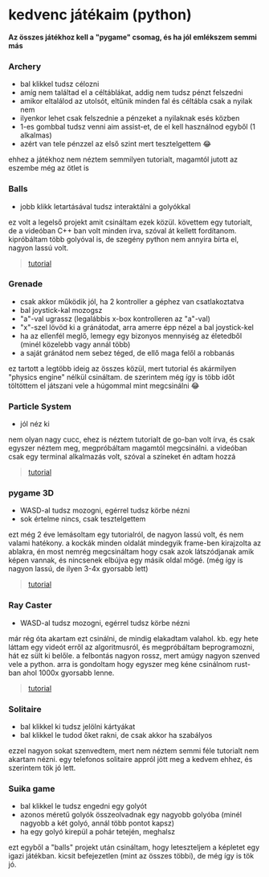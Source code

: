 # kedvenc játékaim (python)

**Az összes játékhoz kell a "pygame" csomag, és ha jól emlékszem semmi más**

### Archery
- bal klikkel tudsz célozni
- amíg nem találtad el a céltáblákat, addig nem tudsz pénzt felszedni
- amikor eltalálod az utolsót, eltűnik minden fal és céltábla csak a nyilak nem
- ilyenkor lehet csak felszednie a pénzeket a nyilaknak esés közben
- 1-es gombbal tudsz venni aim assist-et, de el kell használnod egyből (1 alkalmas)
- azért van tele pénzzel az első szint mert tesztelgettem 😂

ehhez a játékhoz nem néztem semmilyen tutorialt, magamtól jutott az eszembe még az ötlet is

### Balls
- jobb klikk letartásával tudsz interaktálni a golyókkal

ez volt a legelső projekt amit csináltam ezek közül. követtem egy tutorialt, de a videóban C++ ban volt minden írva, szóval át kellett fordítanom.
kipróbáltam több golyóval is, de szegény python nem annyira bírta el, nagyon lassú volt.
> [tutorial](https://youtu.be/lS_qeBy3aQI?si=sGYpwQNm229x54cd)

### Grenade
- csak akkor működik jól, ha 2 kontroller a géphez van csatlakoztatva
- bal joystick-kal mozogsz
- "a"-val ugrassz (legalábbis x-box kontrolleren az "a"-val)
- "x"-szel lövöd ki a gránátodat, arra amerre épp nézel a bal joystick-kel
- ha az ellenfél meglő, lemegy egy bizonyos mennyiség az életedből (minél közelebb vagy annál több)
- a saját gránátod nem sebez téged, de ellő maga felől a robbanás

ez tartott a legtöbb ideig az összes közül, mert tutorial és akármilyen "physics engine" nélkül csináltam.
de szerintem még így is több időt töltöttem el játszani vele a húgommal mint megcsinálni 😂

### Particle System
- jól néz ki

nem olyan nagy cucc, ehez is néztem tutorialt de go-ban volt írva, és csak egyszer néztem meg, megpróbáltam magamtól megcsinálni.
a videóban csak egy terminal alkalmazás volt, szóval a színeket én adtam hozzá
> [tutorial](https://youtu.be/zW6MEpa9LFo?si=bUmb5ioLp9gsRFXM)

### pygame 3D
- WASD-al tudsz mozogni, egérrel tudsz körbe nézni
- sok értelme nincs, csak tesztelgettem

ezt még 2 éve lemásoltam egy tutorialról, de nagyon lassú volt, és nem valami hatékony.
a kockák minden oldalát mindegyik frame-ben kirajzolta az ablakra, én most nemrég megcsináltam hogy csak azok látszódjanak amik képen vannak, és nincsenek elbújva egy másik oldal mögé.
(még így is nagyon lassú, de ilyen 3-4x gyorsabb lett)
> [tutorial](https://youtu.be/g4E9iq0BixA?si=sKbzhW8oZGnilYoL)

### Ray Caster
- WASD-al tudsz mozogni, egérrel tudsz körbe nézni

már rég óta akartam ezt csinálni, de mindig elakadtam valahol.
kb. egy hete láttam egy videót erről az algoritmusról, és megpróbáltam beprogramozni, hát ez sült ki belőle.
a felbontás nagyon rossz, mert amúgy nagyon szenved vele a python. arra is gondoltam hogy egyszer meg kéne csinálnom rust-ban ahol 1000x gyorsabb lenne.
> [tutorial](https://youtu.be/NbSee-XM7WA?si=ZYpLklArnHfFZuHN)

### Solitaire
- bal klikkel ki tudsz jelölni kártyákat
- bal klikkel le tudod őket rakni, de csak akkor ha szabályos

ezzel nagyon sokat szenvedtem, mert nem néztem semmi féle tutorialt nem akartam nézni.
egy telefonos solitaire appról jött meg a kedvem ehhez, és szerintem tök jó lett.

### Suika game
- bal klikkel le tudsz engedni egy golyót
- azonos méretű golyók összeolvadnak egy nagyobb golyóba (minél nagyobb a két golyó, annál több pontot kapsz)
- ha egy golyó kirepül a pohár tetején, meghalsz

ezt egyből a "balls" projekt után csináltam, hogy leteszteljem a képletet egy igazi játékban.
kicsit befejezetlen (mint az összes többi), de még így is tök jó.
